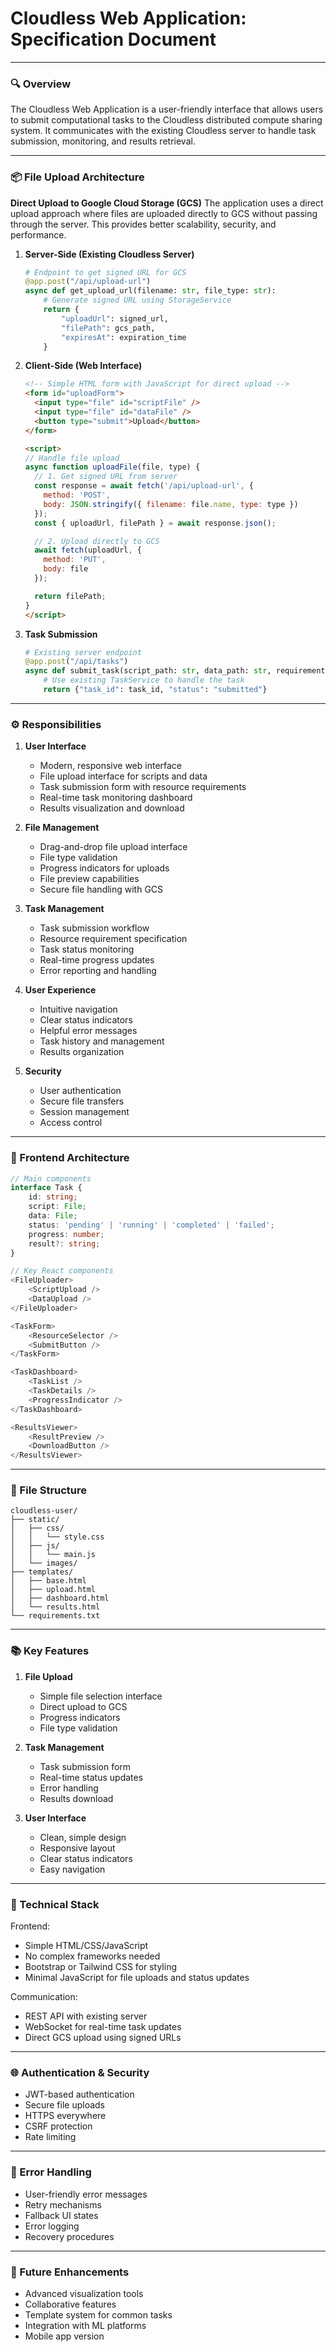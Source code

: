 # Cloudless Web Application: Specification Document

---

### 🔍 Overview
The Cloudless Web Application is a user-friendly interface that allows users to submit computational tasks to the Cloudless distributed compute sharing system. It communicates with the existing Cloudless server to handle task submission, monitoring, and results retrieval.

---

### 📦 File Upload Architecture
**Direct Upload to Google Cloud Storage (GCS)**
The application uses a direct upload approach where files are uploaded directly to GCS without passing through the server. This provides better scalability, security, and performance.

1. **Server-Side (Existing Cloudless Server)**
   ```python
   # Endpoint to get signed URL for GCS
   @app.post("/api/upload-url")
   async def get_upload_url(filename: str, file_type: str):
       # Generate signed URL using StorageService
       return {
           "uploadUrl": signed_url,
           "filePath": gcs_path,
           "expiresAt": expiration_time
       }
   ```

2. **Client-Side (Web Interface)**
   ```html
   <!-- Simple HTML form with JavaScript for direct upload -->
   <form id="uploadForm">
     <input type="file" id="scriptFile" />
     <input type="file" id="dataFile" />
     <button type="submit">Upload</button>
   </form>

   <script>
   // Handle file upload
   async function uploadFile(file, type) {
     // 1. Get signed URL from server
     const response = await fetch('/api/upload-url', {
       method: 'POST',
       body: JSON.stringify({ filename: file.name, type: type })
     });
     const { uploadUrl, filePath } = await response.json();

     // 2. Upload directly to GCS
     await fetch(uploadUrl, {
       method: 'PUT',
       body: file
     });

     return filePath;
   }
   </script>
   ```

3. **Task Submission**
   ```python
   # Existing server endpoint
   @app.post("/api/tasks")
   async def submit_task(script_path: str, data_path: str, requirements: dict):
       # Use existing TaskService to handle the task
       return {"task_id": task_id, "status": "submitted"}
   ```

---

### ⚙️ Responsibilities

1. **User Interface**
   - Modern, responsive web interface
   - File upload interface for scripts and data
   - Task submission form with resource requirements
   - Real-time task monitoring dashboard
   - Results visualization and download

2. **File Management**
   - Drag-and-drop file upload interface
   - File type validation
   - Progress indicators for uploads
   - File preview capabilities
   - Secure file handling with GCS

3. **Task Management**
   - Task submission workflow
   - Resource requirement specification
   - Task status monitoring
   - Real-time progress updates
   - Error reporting and handling

4. **User Experience**
   - Intuitive navigation
   - Clear status indicators
   - Helpful error messages
   - Task history and management
   - Results organization

5. **Security**
   - User authentication
   - Secure file transfers
   - Session management
   - Access control

---

### 🚀 Frontend Architecture

```typescript
// Main components
interface Task {
    id: string;
    script: File;
    data: File;
    status: 'pending' | 'running' | 'completed' | 'failed';
    progress: number;
    result?: string;
}

// Key React components
<FileUploader>
    <ScriptUpload />
    <DataUpload />
</FileUploader>

<TaskForm>
    <ResourceSelector />
    <SubmitButton />
</TaskForm>

<TaskDashboard>
    <TaskList />
    <TaskDetails />
    <ProgressIndicator />
</TaskDashboard>

<ResultsViewer>
    <ResultPreview />
    <DownloadButton />
</ResultsViewer>
```

---

### 📁 File Structure

```
cloudless-user/
├── static/
│   ├── css/
│   │   └── style.css
│   ├── js/
│   │   └── main.js
│   └── images/
├── templates/
│   ├── base.html
│   ├── upload.html
│   ├── dashboard.html
│   └── results.html
└── requirements.txt
```

---

### 📚 Key Features

1. **File Upload**
   - Simple file selection interface
   - Direct upload to GCS
   - Progress indicators
   - File type validation

2. **Task Management**
   - Task submission form
   - Real-time status updates
   - Error handling
   - Results download

3. **User Interface**
   - Clean, simple design
   - Responsive layout
   - Clear status indicators
   - Easy navigation

---

### 🔧 Technical Stack

Frontend:
- Simple HTML/CSS/JavaScript
- No complex frameworks needed
- Bootstrap or Tailwind CSS for styling
- Minimal JavaScript for file uploads and status updates

Communication:
- REST API with existing server
- WebSocket for real-time task updates
- Direct GCS upload using signed URLs

---

### 🌐 Authentication & Security
- JWT-based authentication
- Secure file uploads
- HTTPS everywhere
- CSRF protection
- Rate limiting

---

### 📝 Error Handling
- User-friendly error messages
- Retry mechanisms
- Fallback UI states
- Error logging
- Recovery procedures

---

### 🔄 Future Enhancements
- Advanced visualization tools
- Collaborative features
- Template system for common tasks
- Integration with ML platforms
- Mobile app version 